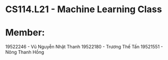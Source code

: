 # CS114.L21 - Machine Learning Class
# Member:
19522246 - Vũ Nguyễn Nhật Thanh
19522180 - Trương Thế Tấn
19521551 - Nông Thanh Hồng
